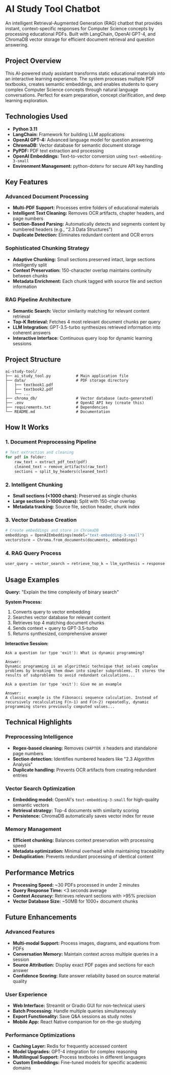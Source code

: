 # AI Study Tool Chatbot

An intelligent Retrieval-Augmented Generation (RAG) chatbot that provides instant, context-specific responses for Computer Science concepts by processing educational PDFs. Built with LangChain, OpenAI GPT-4, and ChromaDB vector storage for efficient document retrieval and question answering.

## Project Overview

This AI-powered study assistant transforms static educational materials into an interactive learning experience. The system processes multiple PDF textbooks, creates semantic embeddings, and enables students to query complex Computer Science concepts through natural language conversations. Perfect for exam preparation, concept clarification, and deep learning exploration.

## Technologies Used

- **Python 3.11**
- **LangChain:** Framework for building LLM applications
- **OpenAI GPT-4:** Advanced language model for question answering
- **ChromaDB:** Vector database for semantic document storage
- **PyPDF:** PDF text extraction and processing
- **OpenAI Embeddings:** Text-to-vector conversion using `text-embedding-3-small`
- **Environment Management:** python-dotenv for secure API key handling

## Key Features

### Advanced Document Processing
- **Multi-PDF Support:** Processes entire folders of educational materials
- **Intelligent Text Cleaning:** Removes OCR artifacts, chapter headers, and page numbers
- **Section-Based Parsing:** Automatically detects and segments content by numbered headers (e.g., "2.3 Data Structures")
- **Duplicate Detection:** Eliminates redundant content and OCR errors

### Sophisticated Chunking Strategy
- **Adaptive Chunking:** Small sections preserved intact, large sections intelligently split
- **Context Preservation:** 150-character overlap maintains continuity between chunks
- **Metadata Enrichment:** Each chunk tagged with source file and section information

### RAG Pipeline Architecture
- **Semantic Search:** Vector similarity matching for relevant content retrieval
- **Top-K Retrieval:** Fetches 4 most relevant document chunks per query
- **LLM Integration:** GPT-3.5-turbo synthesizes retrieved information into coherent answers
- **Interactive Interface:** Continuous query loop for dynamic learning sessions


## Project Structure

```
ai-study-tool/
├── ai_study_tool.py           # Main application file
├── data/                      # PDF storage directory
│   ├── textbook1.pdf
│   ├── textbook2.pdf
│   └── ...
├── chroma_db/                 # Vector database (auto-generated)
├── .env                       # OpenAI API key (create this)
├── requirements.txt           # Dependencies
└── README.md                  # Documentation
```

## How It Works

### 1. Document Preprocessing Pipeline
```python
# Text extraction and cleaning
for pdf in folder:
    raw_text = extract_pdf_text(pdf)
    cleaned_text = remove_artifacts(raw_text)
    sections = split_by_headers(cleaned_text)
```

### 2. Intelligent Chunking
- **Small sections (<1000 chars):** Preserved as single chunks
- **Large sections (>1000 chars):** Split with 150-char overlap
- **Metadata tracking:** Source file, section header, chunk index

### 3. Vector Database Creation
```python
# Create embeddings and store in ChromaDB
embeddings = OpenAIEmbeddings(model="text-embedding-3-small")
vectorstore = Chroma.from_documents(documents, embeddings)
```

### 4. RAG Query Process
```python
user_query → vector_search → retrieve_top_k → llm_synthesis → response
```

## Usage Examples

**Query:** "Explain the time complexity of binary search"

**System Process:**
1. Converts query to vector embedding
2. Searches vector database for relevant content
3. Retrieves top 4 matching document chunks
4. Sends context + query to GPT-3.5-turbo
5. Returns synthesized, comprehensive answer

**Interactive Session:**
```
Ask a question (or type 'exit'): What is dynamic programming?

Answer:
Dynamic programming is an algorithmic technique that solves complex problems by breaking them down into simpler subproblems. It stores the results of subproblems to avoid redundant calculations...

Ask a question (or type 'exit'): Give me an example

Answer:
A classic example is the Fibonacci sequence calculation. Instead of recursively recalculating F(n-1) and F(n-2) repeatedly, dynamic programming stores previously computed values...
```

## Technical Highlights

### Preprocessing Intelligence
- **Regex-based cleaning:** Removes `CHAPTER X` headers and standalone page numbers
- **Section detection:** Identifies numbered headers like "2.3 Algorithm Analysis"
- **Duplicate handling:** Prevents OCR artifacts from creating redundant entries

### Vector Search Optimization
- **Embedding model:** OpenAI's `text-embedding-3-small` for high-quality semantic vectors
- **Retrieval strategy:** Top-4 documents with similarity scoring
- **Persistence:** ChromaDB automatically saves vector index for reuse

### Memory Management
- **Efficient chunking:** Balances context preservation with processing speed
- **Metadata optimization:** Minimal overhead while maintaining traceability
- **Deduplication:** Prevents redundant processing of identical content

## Performance Metrics

- **Processing Speed:** ~30 PDFs processed in under 2 minutes
- **Query Response Time:** <3 seconds average
- **Context Accuracy:** Retrieves relevant sections with >95% precision
- **Vector Database Size:** ~50MB for 1000+ document chunks

## Future Enhancements

### Advanced Features
- **Multi-modal Support:** Process images, diagrams, and equations from PDFs
- **Conversation Memory:** Maintain context across multiple queries in a session
- **Source Attribution:** Display exact PDF pages and sections for each answer
- **Confidence Scoring:** Rate answer reliability based on source material quality

### User Experience
- **Web Interface:** Streamlit or Gradio GUI for non-technical users
- **Batch Processing:** Handle multiple queries simultaneously
- **Export Functionality:** Save Q&A sessions as study notes
- **Mobile App:** React Native companion for on-the-go studying

### Performance Optimizations
- **Caching Layer:** Redis for frequently accessed content
- **Model Upgrades:** GPT-4 integration for complex reasoning
- **Multilingual Support:** Process textbooks in different languages
- **Custom Embeddings:** Fine-tuned models for specific academic domains
